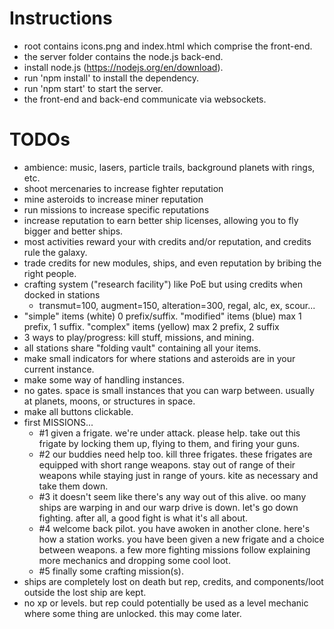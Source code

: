 # Instructions

- root contains icons.png and index.html which comprise the front-end.
- the server folder contains the node.js back-end.
- install node.js (https://nodejs.org/en/download).
- run 'npm install' to install the dependency.
- run 'npm start' to start the server.
- the front-end and back-end communicate via websockets.

# TODOs

- ambience: music, lasers, particle trails, background planets with rings, etc.
- shoot mercenaries to increase fighter reputation
- mine asteroids to increase miner reputation
- run missions to increase specific reputations
- increase reputation to earn better ship licenses, allowing you to fly bigger and better ships.
- most activities reward your with credits and/or reputation, and credits rule the galaxy.
- trade credits for new modules, ships, and even reputation by bribing the right people.
- crafting system ("research facility") like PoE but using credits when docked in stations
  - transmut=100, augment=150, alteration=300, regal, alc, ex, scour...
- "simple" items (white) 0 prefix/suffix. "modified" items (blue) max 1 prefix, 1 suffix. "complex" items (yellow) max 2 prefix, 2 suffix
- 3 ways to play/progress: kill stuff, missions, and mining.
- all stations share "folding vault" containing all your items.
- make small indicators for where stations and asteroids are in your current instance.
- make some way of handling instances.
- no gates. space is small instances that you can warp between. usually at planets, moons, or structures in space.
- make all buttons clickable.
- first MISSIONS...
  - #1 given a frigate. we're under attack. please help. take out this frigate by locking them up, flying to them, and firing your guns.
  - #2 our buddies need help too. kill three frigates. these frigates are equipped with short range weapons. stay out of range of their weapons while staying just in range of yours. kite as necessary and take them down.
  - #3 it doesn't seem like there's any way out of this alive. oo many ships are warping in and our warp drive is down. let's go down fighting. after all, a good fight is what it's all about. 
  - #4 welcome back pilot. you have awoken in another clone. here's how a station works. you have been given a new frigate and a choice between weapons. a few more fighting missions follow explaining more mechanics and dropping some cool loot.
  - #5 finally some crafting mission(s).
- ships are completely lost on death but rep, credits, and components/loot outside the lost ship are kept.
- no xp or levels. but rep could potentially be used as a level mechanic where some thing are unlocked. this may come later.
